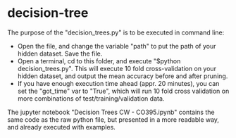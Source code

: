 # decision-tree
The purpose of the "decision_trees.py" is to be executed in command line:
 - Open the file, and change the variable "path" to put the path of your hidden dataset. Save the file.
 - Open a terminal, cd to this folder, and execute "$python decision_trees.py". This will execute 10 fold cross-validation on your hidden dataset, and output the mean accuracy before and after pruning.
 - If you have enough execution time ahead (appr. 20 minutes), you can set the "got_time" var to "True", which will run 10 fold cross validation on more combinations of test/training/validation data.

 The jupyter notebook "Decision Trees CW - CO395.ipynb" contains the same code as the raw python file, but presented in a more readable way, and already executed with examples.
